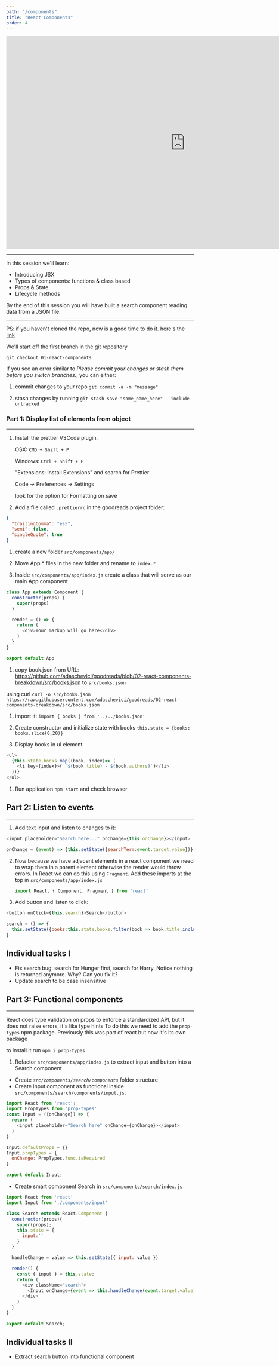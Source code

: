 ```yaml
---
path: "/components"
title: "React Components"
order: 4
---
```


<iframe src="https://docs.google.com/presentation/d/e/2PACX-1vSC31WRD2-hP7hsVeDeec9qr3I8MLb72VesnLs5WlhltpTHZyjSDWpJq8TroYpGDAdmmv1oSVuJJ076/embed?start=false&loop=false&delayms=30000" frameborder="0" width="960" height="569" allowfullscreen="true" mozallowfullscreen="true" webkitallowfullscreen="true"></iframe>

---

In this session we'll learn:

- Introducing JSX
- Types of components: functions & class based
- Props & State
- Lifecycle methods

By the end of this session you will have built a search component reading data from a JSON file.

---
PS: if you haven't cloned the repo, now is a good time to do it. here's the
[link](https://github.com/adaschevici/goodreads)

We'll start off the first branch in the git repository

```git checkout 01-react-components```

If you see an error similar to *Please commit your changes or stash them before you switch branches.*, you can either:

1. commit changes to your repo ```git commit -a -m "message"```

1. stash changes by running ```git stash save "some_name_here" --include-untracked```

### Part 1: Display list of elements from object
---

1. Install the prettier VSCode plugin.

    OSX: `CMD + Shift + P`

    Windows: `Ctrl + Shift + P`

    "Extensions: Install Extensions" and search for Prettier

    Code -> Preferences -> Settings

    look for the option for Formatting on save

1. Add a file called `.prettierrc` in the goodreads project folder:

```json
{
  "trailingComma": "es5",
  "semi": false,
  "singleQuote": true
}
```

1. create a new folder `src/components/app/`

1. Move App.* files in the new folder and rename to `index.*`

1. Inside `src/components/app/index.js` create a class that will serve as our main App component

```javascript
class App extends Component {
  constructor(props) {
    super(props)
  }

  render = () => {
    return (
      <div>Your markup will go here</div>
    )
  }
}

export default App
```

1. copy book.json from URL: https://github.com/adaschevici/goodreads/blob/02-react-components-breakdown/src/books.json to `src/books.json`

using curl ```curl -o src/books.json https://raw.githubusercontent.com/adaschevici/goodreads/02-react-components-breakdown/src/books.json```

1. import it: ```import { books } from '../../books.json'```

1. Create constructor and initialize state with books ```this.state = {books: books.slice(0,20)}```

1. Display books in ul element

```javascript
<ul>
  {this.state.books.map((book, index)=> (
    <li key={index}>{ `${book.title} - ${book.authors}`}</li>
  ))}
</ul>
```

1. Run application ```npm start``` and check browser

## Part 2: Listen to events
---

1. Add text input and listen to changes to it:

```javascript
<input placeholder="Search here..." onChange={this.onChange}></input>

onChange = (event) => {this.setState({searchTerm:event.target.value})}
```
2. Now because we have adjacent elements in a react component we need to wrap them in a parent element otherwise the render would throw
   errors. In React we can do this using `Fragment`. Add these imports at the top in `src/components/app/index.js`
   ```javascript
   import React, { Component, Fragment } from 'react'
   ```
3. Add button and listen to click:

```javascript
<button onClick={this.search}>Search</button>

search = () => {
  this.setState({books:this.state.books.filter(book => book.title.includes(this.state.searchTerm))})
}

```

## Individual tasks I

- Fix search bug: search for Hunger first, search for Harry. Notice nothing is returned anymore. Why? Can you fix it?
- Update search to be case insensitive

## Part 3: Functional components
---
React does type validation on props to enforce a standardized API, but it does not raise errors, it's like type hints
To do this we need to add the `prop-types` npm package. Previously this was part of react but now it's its own package

to install it run `npm i prop-types`

1. Refactor `src/components/app/index.js` to extract input and button into a Search component

- Create *`src/components/search/components`* folder structure
- Create input component as functional inside `src/components/search/components/input.js`:

```javascript
import React from 'react';
import PropTypes from 'prop-types'
const Input = ({onChange}) => {
  return (
    <input placeholder="Search here" onChange={onChange}></input>
  )
}

Input.defaultProps = {}
Input.propTypes = {
  onChange: PropTypes.func.isRequired
}

export default Input;
```

- Create smart component Search in `src/components/search/index.js`

```javascript
import React from 'react'
import Input from './components/input'

class Search extends React.Component {
  constructor(props){
    super(props);
    this.state = {
      input:''
    }
  }

  handleChange = value => this.setState({ input: value })

  render() {
    const { input } = this.state;
    return (
      <div className="search">
        <Input onChange={event => this.handleChange(event.target.value)}/>
      </div>
    )
  }
}

export default Search;
```

## Individual tasks II

- Extract search button into functional component
